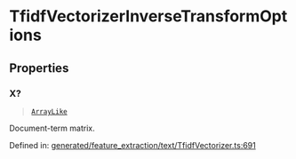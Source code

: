 # TfidfVectorizerInverseTransformOptions

## Properties

### X?

> [`ArrayLike`](../types/ArrayLike.md)

Document-term matrix.

Defined in:  [generated/feature\_extraction/text/TfidfVectorizer.ts:691](https://github.com/transitive-bullshit/scikit-learn-ts/blob/b59c1ff/packages/sklearn/src/generated/feature_extraction/text/TfidfVectorizer.ts#L691)
